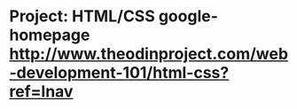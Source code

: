 # Project: HTML/CSS google-homepage http://www.theodinproject.com/web-development-101/html-css?ref=lnav
